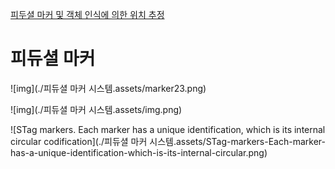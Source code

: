 [피두셜 마커 및 객체 인식에 의한 위치 추정](./index.md)
# 피듀셜 마커


![img](./피듀셜 마커 시스템.assets/marker23.png)


![img](./피듀셜 마커 시스템.assets/img.png)


![STag markers. Each marker has a unique identification, which is its internal circular codification](./피듀셜 마커 시스템.assets/STag-markers-Each-marker-has-a-unique-identification-which-is-its-internal-circular.png)
